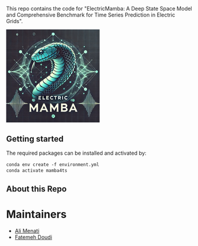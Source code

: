 This repo contains the code for "ElectricMamba: A Deep State Space Model and Comprehensive Benchmark for Time Series Prediction in Electric Grids".


<img src="emamba.png" alt="ElectricMamba" width="50%">

## Getting started
The required packages can be installed and activated by:
```
conda env create -f environment.yml
conda activate mamba4ts
```
## About this Repo


# Maintainers
* [Ali Menati](github.com/alimenati)
* [Fatemeh Doudi](https://fatemehdoudi.github.io/)

